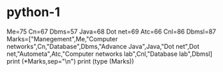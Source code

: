 # python-1
Me=75
Cn=67
Dbms=57
Java=68
Dot net=69
Atc=66
Cnl=86
Dbmsl=87
Marks=["Manegement",Me,"Computer networks",Cn,"Database",Dbms,"Advance Java",Java,"Dot net",Dot net,"Autometa",Atc,"Computer networks lab",Cnl,"Database lab",Dbmsl]
print (*Marks,sep="\n")
print (type (Marks))
